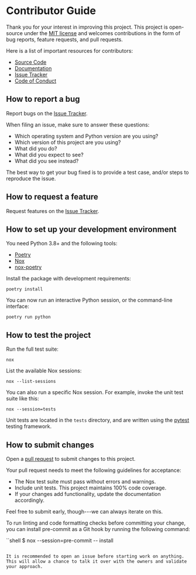 # Contributor Guide

Thank you for your interest in improving this project. This project is
open-source under the [MIT license](https://opensource.org/licenses/MIT)
and welcomes contributions in the form of bug reports, feature requests,
and pull requests.

Here is a list of important resources for contributors:

- [Source Code](https://github.com/andrewthetechie/cookiecutter-autodocs)
- [Documentation](https://cookiecutter-autodocs.readthedocs.io/)
- [Issue Tracker](https://github.com/andrewthetechie/cookiecutter-autodocs/issues)
- [Code of Conduct](CODE_OF_CONDUCT.md)

## How to report a bug

Report bugs on the [Issue
Tracker](https://github.com/andrewthetechie/cookiecutter-autodocs/issues).

When filing an issue, make sure to answer these questions:

- Which operating system and Python version are you using?
- Which version of this project are you using?
- What did you do?
- What did you expect to see?
- What did you see instead?

The best way to get your bug fixed is to provide a test case, and/or
steps to reproduce the issue.

## How to request a feature

Request features on the [Issue
Tracker](https://github.com/andrewthetechie/cookiecutter-autodocs/issues).

## How to set up your development environment

You need Python 3.8+ and the following tools:

- [Poetry](https://python-poetry.org/)
- [Nox](https://nox.thea.codes/)
- [nox-poetry](https://nox-poetry.readthedocs.io/)

Install the package with development requirements:

```shell
poetry install
```

You can now run an interactive Python session, or the command-line
interface:

```shell
poetry run python
```

## How to test the project

Run the full test suite:

```shell
nox
```

List the available Nox sessions:

```shell
nox --list-sessions
```

You can also run a specific Nox session. For example, invoke the unit
test suite like this:

```shell
nox --session=tests
```

Unit tests are located in the `tests` directory, and are written using
the [pytest](https://pytest.readthedocs.io/) testing framework.

## How to submit changes

Open a [pull
request](https://github.com/andrewthetechie/cookiecutter-autodocs/pulls) to
submit changes to this project.

Your pull request needs to meet the following guidelines for acceptance:

- The Nox test suite must pass without errors and warnings.
- Include unit tests. This project maintains 100% code coverage.
- If your changes add functionality, update the documentation accordingly.

Feel free to submit early, though---we can always iterate on this.

To run linting and code formatting checks before committing your change,
you can install pre-commit as a Git hook by running the following
command:

``shell
$ nox --session=pre-commit -- install

```

It is recommended to open an issue before starting work on anything.
This will allow a chance to talk it over with the owners and validate
your approach.
```
